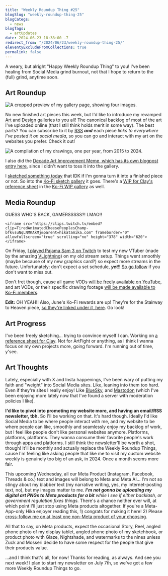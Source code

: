 ```yaml
---
title: "Weekly Roundup Thing #25"
blogSlug: "weekly-roundup-thing-25"
blogCategs:
  - news
blogTags:
  - artUpdates
date: 2024-06-23 18:38:00 -7
redirect_from: "/2024/06/23/weekly-roundup-thing-25/"
eleventyExcludeFromCollections: true
permalink: false
---
```

A weary, but alright "Happy Weekly Roundup Thing" to you! I've been healing from Social Media grind burnout, not that I hope to return to the (full) grind, anytime soon.

## Art Roundup

![A cropped preview of my gallery page, showing four images.](20240623-01.webp)

No new finished art pieces this week, but I'd like to introduce my revamped [Art](https://hikatamika.com/art-gallery/) and [Design](https://hikatamika.com/design-gallery/) galleries to you all! The canonical backlog of most of the art I've uploaded online (that I still think holds merit in some way). The best parts? You can subscribe to it by [RSS](https://hikatamika.com/portfolio/feed/) _**and**_ each piece _links to everywhere I've posted it on social media_, so you can go and interact with my art on the websites you prefer. Check it out!

![A compilation of my drawings, one per year, from 2015 to 2024.](D:\Users\hikad\Pictures\Art%20Posts\Gallery\2024\20240622_ImproveMeme.jpg)

I also did the [Decade Art Improvement Meme, which has its own blogpost entry here](https://hikatamika.com/2024/06/22/decade-meme-%e7%b5%b5%e6%9f%84%e5%a4%89%e9%81%b7%e5%b9%b4%e8%a1%a8/), since I didn't want to toss it into the gallery.

I [sketched something today](https://ko-fi.com/i/IC1C0ZOLC2) that IDK if I'm gonna turn it into a finished piece or not. So into the [Ko-Fi sketch gallery](https://ko-fi.com/album/Sketches-A0A8PDOPV) it goes. There's a [WIP for Clay's reference sheet](https://ko-fi.com/i/IO5O7ZKY4N) in the [Ko-Fi WIP gallery](https://ko-fi.com/album/WIPs-J3J7FPONA) as well.

## Media Roundup

GUESS WHO'S BACK, GAMERSSSSS?! LMAO!!

```
<iframe src="https://clips.twitch.tv/embed?clip=TiredAnimatedCheesePeoplesChamp-bfkvsuNqLNMKAkMj&parent=hikatamika.com" frameborder="0" allowfullscreen="true" scrolling="no" height="378" width="620"></iframe>
```

On Friday, [I played Pajama Sam 3 on Twitch](https://www.twitch.tv/hikatamika/) to test my new VTuber (made by the amazing [VLightning](https://vlightning.carrd.co/)) on my old stream setup. Things went smoothly (maybe because of my new graphics card?) so expect more streams in the future. Unfortunately: don't expect a set schedule, _**yet**_!! [So go follow](https://www.twitch.tv/hikatamika/) if you don't want to miss out.

Don't fret though, cause all game VODs [will be freely available on YouTube](https://www.youtube.com/@HikaTamikaVODs), and art VODs, or their specific drawing footage [will be made available to Ko-Fi members](https://ko-fi.com/hikatamika/tiers).

**Edit:** OH YEAH!! Also, June's Ko-Fi rewards are up! They're for the Stairway to Heaven piece, [so they're linked under it, here](https://hikatamika.com/portfolio/2024-05-stairway-to-heaven/). Go look!

## Art Progress

I've been freely sketching… trying to convince myself I can. Working on [a reference sheet for Clay](https://ko-fi.com/i/IO5O7ZKY4N). Not for ArtFight or anything, as I think I wanna focus on my own projects more, going forward. I'm running out of time, y'see.

## Art Thoughts

Lately, especially with X and Insta happenings, I've been wary of putting my faith and "weight" into Social Media sites. Like, leaning into them too hard. Even if they're sites I really enjoy! Like [BlueSky](https://bsky.app/profile/hikatamika.com), and [Mastodon](https://mastoart.social/@hikatamika) (which I've been enjoying more lately now that I've found a server with moderation policies I like).

**I'd like to pivot into promoting my website more, and having an email/RSS newsletter, tbh.** So I'll be working on that. It's hard though. Ideally I'd like Social Media to be where people interact with me, and my website to be where people can like, smoothly and seamlessly enjoy my backlog of work, but I feel like people don't like personal websites anymore. Platforms, platforms, platforms. They wanna consume their favorite people's work through apps and platforms. I still think the newsletter'll be worth a shot, though! It'll be monthly and actually replace the Weekly Roundup Things, cause I'm feeling like asking people that like me to visit my custom website weekly is genuinely too big of an ask, in 2024. Once a month seems more fair.

This upcoming Wednesday, all our Meta Product (Instagram, Facebook, Threads & co.) text and images will belong to Meta and Meta AI… I'm not so stingy about my blabber text (my narrative writing, yes, my internet-posting text, no), but my images matter to me. _**I'm not gonna be uploading my digital art PNGs to Meta products for a bit** while I see if either backlash, or government regulation fixes things._ There's a chance neither ever will, at which point I'll just stop using Meta products altogether. If you're a Meta-App-only Hika enjoyer reading this, 1) congrats for making it here! 2) Please [cross-follow me on at least one non-Meta product of your choosing](https://hikatamika.com/my-links/).

All that to say, on Meta products, expect the occasional Story, Reel, angled phone photo of my display tablet, angled phone photo of my sketchbook, or product photo with Glaze, Nightshade, and watermarks to the nines unless Zuck and Mosseri decide to have some respect for the people that give their products value.

…and I think that's all, for now! Thanks for reading, as always. And see you next week! I plan to start my newsletter on July 7th, so we've got a few more Weekly Roundup Things to go.